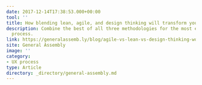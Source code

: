 ```yaml
---
date: 2017-12-14T17:38:53.000+00:00
tool: ''
title: How blending lean, agile, and design thinking will transform your team
description: Combine the best of all three methodologies for the most effective UX
  process.
link: https://generalassemb.ly/blog/agile-vs-lean-vs-design-thinking-workflow/
site: General Assembly
image: ''
category:
- UX process
type: Article
directory: _directory/general-assembly.md
---
```

